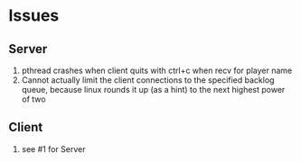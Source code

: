 Issues
======

Server
------

1. pthread crashes when client quits with ctrl+c when recv for player name
2. Cannot actually limit the client connections to the specified backlog queue, because linux rounds it up (as a hint) to the next highest power of two

Client
------

1. see #1 for Server